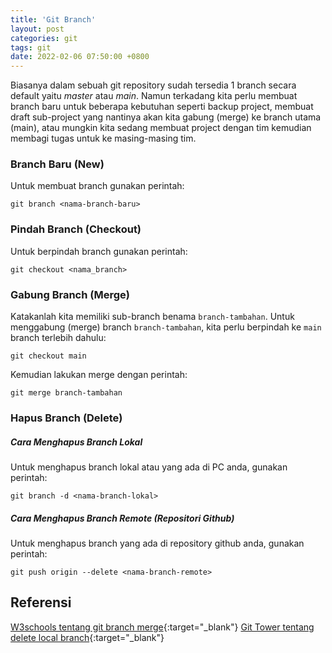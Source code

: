 ```yaml
---
title: 'Git Branch'
layout: post
categories: git
tags: git
date: 2022-02-06 07:50:00 +0800
---
```


Biasanya dalam sebuah git repository sudah tersedia 1 branch secara default yaitu _master_ atau _main_. Namun terkadang kita perlu membuat branch baru untuk beberapa kebutuhan seperti backup project, membuat draft sub-project yang nantinya akan kita gabung (merge) ke branch utama (main), atau mungkin kita sedang membuat project dengan tim kemudian membagi tugas untuk ke masing-masing tim.

### Branch Baru (New)
Untuk membuat branch gunakan perintah:
```
git branch <nama-branch-baru>
```
### Pindah Branch (Checkout)
Untuk berpindah branch gunakan perintah:
```
git checkout <nama_branch>
```
### Gabung Branch (Merge)
Katakanlah kita memiliki sub-branch benama `branch-tambahan`.
Untuk menggabung (merge) branch `branch-tambahan`, kita perlu berpindah ke `main` branch terlebih dahulu:
```
git checkout main
```
Kemudian lakukan merge dengan perintah:
```
git merge branch-tambahan
```
### Hapus Branch (Delete)
##### Cara Menghapus Branch Lokal
Untuk menghapus branch lokal atau yang ada di PC anda, gunakan perintah:
```
git branch -d <nama-branch-lokal>
```
##### Cara Menghapus Branch Remote (Repositori Github)
Untuk menghapus branch yang ada di repository github anda, gunakan perintah:
```
git push origin --delete <nama-branch-remote>
```

## Referensi
[W3schools tentang git branch merge](https://www.w3schools.com/git/git_branch_merge.asp?remote=github){:target="_blank"}
[Git Tower tentang delete local branch](https://www.git-tower.com/learn/git/faq/delete-local-branch/){:target="_blank"}